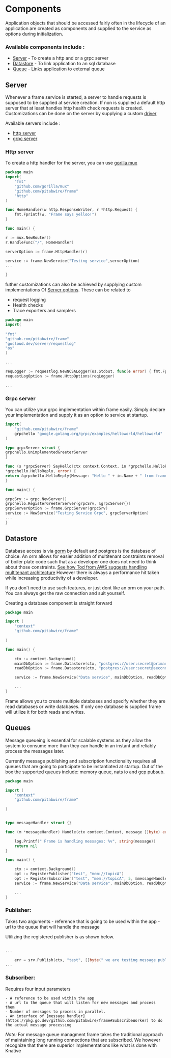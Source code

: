 
# Components

Application objects that should be accessed fairly often in the lifecycle of an application
are created as components and supplied to the service as options during initialization.

### Available components include :

- [Server](#server) - To create a http and or a grpc server
- [Datastore](#datastore) - To link application to an sql database 
- [Queue](#queues) - Links application to external queue

## Server

Whenever a frame service is started, a server to handle requests is supposed to be supplied at service creation. 
If non is supplied a default http server that at least handles http health check requests is created.
Customizations can be done on the server by supplying a custom [driver](https://pkg.go.dev/gocloud.dev/server/driver#Server)

Available servers include :
    
- [http server](#http-server)
- [grpc server](#grpc-server)

### Http server
To create a http handler for the server, you can use [gorilla mux](https://github.com/gorilla/mux)

````go
package main
import(
	"fmt"
	"github.com/gorilla/mux"
    "github.com/pitabwire/frame"
	"http"
)

func HomeHandler(w http.ResponseWriter, r *http.Request) {
    fmt.Fprintf(w, "Frame says yelloo!")
}

func main() {

r := mux.NewRouter()
r.HandleFunc("/", HomeHandler)

serverOption := frame.HttpHandler(r)

service := frame.NewService("Testing service",serverOption)
...

}
````
futher customizations can also be achieved by supplying custom implementations 
Of [Server options](https://pkg.go.dev/gocloud.dev/server#Options). These can be related to 

- request logging
- Health checks
- Trace exporters and samplers

````go
package main
import(
	
"fmt"	
"github.com/pitabwire/frame"
"gocloud.dev/server/requestlog"
"os"
)

... 

reqLogger := requestlog.NewNCSALogger(os.Stdout, func(e error) { fmt.Fprintln(os.Stderr, e) })
requestLogOption := frame.HttpOptions(reqLogger)

...
````

### Grpc server 

You can utilize your grpc implementation within frame easily.
Simply declare your implementation and supply it as an option to service at startup.

````go
import(
    "github.com/pitabwire/frame"
    grpchello "google.golang.org/grpc/examples/helloworld/helloworld"
)

type grpcServer struct {
grpchello.UnimplementedGreeterServer
}

func (s *grpcServer) SayHello(ctx context.Context, in *grpchello.HelloRequest) (
*grpchello.HelloReply, error) {
return &grpchello.HelloReply{Message: "Hello " + in.Name + " from frame"}, nil
}

func main() {

grpcSrv := grpc.NewServer()
grpchello.RegisterGreeterServer(grpcSrv, &grpcServer{})
grpcServerOption := frame.GrpcServer(grpcSrv)
service := NewService("Testing Service Grpc", grpcServerOption)
...
}
````


## Datastore

Database access is via [gorm](https://gorm.io/docs/) by default and postgres is the database of choice. 
An orm allows for easier addition of multitenant constraints removal of boiler plate code such that as a developer one does not need to think about those constraints.
[See how Tod from AWS suggests handling multitenant architecture](https://www.youtube.com/watch?v=mwQ5lipGTBI)
However there is always a performance hit taken while increasing productivity of a developer.

If you don't need to use such features, or just dont like an orm on your path. 
You can always get the raw connection and suit yourself.

Creating a database component is straight forward

````go
package main

import (
	"context"
	"github.com/pitabwire/frame"
	
)

func main() {

	ctx := context.Background()
	mainDbOption := frame.Datastore(ctx, "postgres://user:secret@primary_server/service_db", false)
	readDbOption := frame.Datastore(ctx, "postgres://user:secret@secondary_server/service_db", true)

	service := frame.NewService("Data service", mainDbOption, readDbOption)

	...
}
````

Frame allows you to create multiple databases and specify whether they are read databases or write databases.
If only one database is supplied frame will utilize it for both reads and writes.

## Queues

Message queueing is essential for scalable systems as they allow the system to consume more than they can handle in an instant
and reliably process the messages later.

Currently message publishing and subscription functionality requires all queues that are going to participate to be instantiated at startup.
Out of the box the supported queues include: memory queue, nats io and gcp pubsub.

````go
package main

import (
	"context"
	"github.com/pitabwire/frame"
	
)


type messageHandler struct {}

func (m *messageHandler) Handle(ctx context.Context, message []byte) error {

	log.Printf(" Frame is handling messages: %v", string(message))
	return nil
}

func main() {

	ctx := context.Background()
	opt := RegisterPublisher("test", "mem://topicA")
	opt := RegisterSubscriber("test", "mem://topicA", 5, &messageHandler{} )
	service := frame.NewService("Data service", mainDbOption, readDbOption)

	...
}
````

### Publisher:

Takes two arguments 
	- reference that is going to be used within the app
	- url to the queue that will handle the message

Utilizing the registered publisher is as shown below.

	
````go
	
...

	err = srv.Publish(ctx, "test", []byte(" we are testing message publishing"))
...

````

###  Subscriber:

Requires four input parameters

	- A reference to be used within the app
	- A url to the queue that will listen for new messages and process them
	- Number of messages to process in parallel.
	- An interface of [message handler](https://pkg.go.dev/github.com/pitabwire/frame#SubscribeWorker) to do the actual message processing
	

*Note:* For message queue managment frame takes the traditional approach of maintaining long running connections that are subscribed. 
We however recognize that there are superior implementations like what is done with Knative
